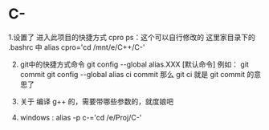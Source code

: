 # C-
1.设置了 进入此项目的快捷方式 cpro
ps：这个可以自行修改的 这里家目录下的 .bashrc 中 alias cpro='cd /mnt/e/C++/C-'

2. git中的快捷方式命令
	git config --global alias.XXX [默认命令]
	例如：
	git commit
	git config --global alias ci commit
	那么 git ci 就是 git commit 的意思了
	
3. 关于 编译 g++ 的，需要带哪些参数的，就度娘吧
4. windows : alias -p c-='cd /e/Proj/C-'
